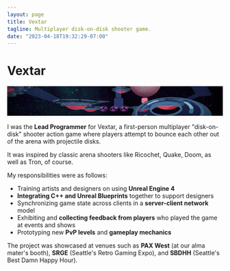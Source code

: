 ```yaml
---
layout: page
title: Vextar
tagline: Multiplayer disk-on-disk shooter game.
date: "2023-04-18T19:32:29-07:00"
---
```


# Vextar

![Banner image for Vextar Dev Team featuring a screenshot of a Vextar](vextar.png)

I was the **Lead Programmer** for Vextar, a first-person multiplayer
"disk-on-disk" shooter action game where players attempt to bounce each other
out of the arena with projectile disks.

It was inspired by classic arena shooters like Ricochet, Quake, Doom, as well as
Tron, of course.

My responsibilities were as follows:

- Training artists and designers on using **Unreal Engine 4**
- **Integrating C++ and Unreal Blueprints** together to support designers
- Synchronizing game state across clients in a **server-client network** model
- Exhibiting and **collecting feedback from players** who played the game at events and shows
- Prototyping new **PvP levels** and **gameplay mechanics**

The project was showcased at venues such as **PAX West** (at our alma mater's
booth), **SRGE** (Seattle's Retro Gaming Expo), and **SBDHH** (Seattle's Best
Damn Happy Hour).
